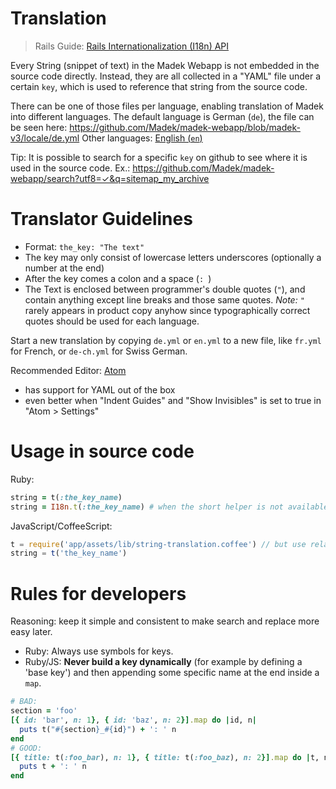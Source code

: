 # Translation

> Rails Guide: [Rails Internationalization (I18n) API](http://guides.rubyonrails.org/i18n.html)

Every String (snippet of text) in the Madek Webapp is not embedded in the source
code directly. Instead, they are all collected in a "YAML" file under a certain
`key`, which is used to reference that string from the source code.

There can be one of those files per language, enabling translation of Madek into
different languages.
The default language is German (`de`), the file can be seen here:
<https://github.com/Madek/madek-webapp/blob/madek-v3/locale/de.yml>
Other languages: [English (`en`)](https://github.com/Madek/madek-webapp/blob/madek-v3/locale/en.yml)

Tip: It is possible to search for a specific `key` on github to see where it is
used in the source code.
Ex.: <https://github.com/Madek/madek-webapp/search?utf8=✓&q=sitemap_my_archive>

# Translator Guidelines

- Format: `the_key: "The text"`
- The key may only consist of lowercase letters underscores (optionally a number at the end)
- After the key comes a colon and a space (`: `)
- The Text is enclosed between programmer's double quotes (`"`), and contain
    anything except line breaks and those same quotes.
    *Note:* `"` rarely appears in product copy anyhow since typographically
    correct quotes should be used for each language.

Start a new translation by copying `de.yml` or `en.yml` to a new file,
like `fr.yml` for French, or `de-ch.yml` for Swiss German.

Recommended Editor: [Atom](https://atom.io)
- has support for YAML out of the box
- even better when "Indent Guides" and "Show Invisibles" is set to true in
    "Atom > Settings"

# Usage in source code

Ruby:

```rb
string = t(:the_key_name)
string = I18n.t(:the_key_name) # when the short helper is not available
```

JavaScript/CoffeeScript:

```js
t = require('app/assets/lib/string-translation.coffee') // but use relative path
string = t('the_key_name')
```

# Rules for developers

Reasoning: keep it simple and consistent to make search and replace more easy later.

- Ruby: Always use symbols for keys.
- Ruby/JS: **Never build a key dynamically** (for example by defining a 'base key')
  and then appending some specific name at the end inside a `map`.

```rb
# BAD:
section = 'foo'
[{ id: 'bar', n: 1}, { id: 'baz', n: 2}].map do |id, n|
  puts t("#{section}_#{id}") + ': ' n
end
# GOOD:
[{ title: t(:foo_bar), n: 1}, { title: t(:foo_baz), n: 2}].map do |t, n|
  puts t + ': ' n
end
```
